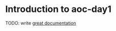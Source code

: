 # Introduction to aoc-day1

TODO: write [great documentation](http://jacobian.org/writing/what-to-write/)
